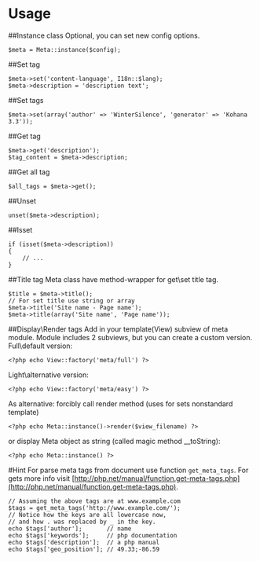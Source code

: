 # Usage

##Instance class
Optional, you can set new config options.
~~~
$meta = Meta::instance($config);
~~~
##Set tag
~~~
$meta->set('content-language', I18n::$lang);
$meta->description = 'description text';
~~~
##Set tags
~~~
$meta->set(array('author' => 'WinterSilence', 'generator' => 'Kohana 3.3'));
~~~
##Get tag
~~~
$meta->get('description');
$tag_content = $meta->description;
~~~
##Get all tag
~~~
$all_tags = $meta->get();
~~~
##Unset
~~~
unset($meta->description);
~~~
##Isset
~~~
if (isset($meta->description))
{
	// ...
}
~~~
##Title tag
Meta class have method-wrapper for get\set title tag.
~~~
$title = $meta->title();
// For set title use string or array
$meta->title('Site name - Page name');
$meta->title(array('Site name', 'Page name'));
~~~
##Display\Render tags
Add in your template(View) subview of meta module. 
Module includes 2 subviews, but you can create a custom version.
Full\default version:

    <?php echo View::factory('meta/full') ?>
Light\alternative version:

    <?php echo View::factory('meta/easy') ?>
As alternative: 
forcibly call render method (uses for sets nonstandard template)

    <?php echo Meta::instance()->render($view_filename) ?>
or display Meta object as string (called magic method __toString):

    <?php echo Meta::instance() ?>

#Hint
For parse meta tags from document use function `get_meta_tags`.
For gets more info visit [http://php.net/manual/function.get-meta-tags.php](http://php.net/manual/function.get-meta-tags.php).
~~~
// Assuming the above tags are at www.example.com
$tags = get_meta_tags('http://www.example.com/');
// Notice how the keys are all lowercase now, 
// and how . was replaced by _ in the key.
echo $tags['author'];       // name
echo $tags['keywords'];     // php documentation
echo $tags['description'];  // a php manual
echo $tags['geo_position']; // 49.33;-86.59
~~~